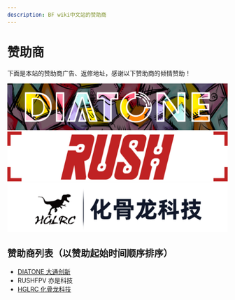 ```yaml
---
description: BF wiki中文站的赞助商
---
```


# 赞助商

下面是本站的赞助商广告、返修地址，感谢以下赞助商的倾情赞助！

[![](.gitbook/assets/diatone.png)](https://www.jahoooo.cn/)       ![](.gitbook/assets/rush+.jpg)     [![](.gitbook/assets/hglrc.png)](https://hglrc.taobao.com/) 

## 赞助商列表（以赞助起始时间顺序排序）

* [DIATONE 大通创新](https://www.jahoooo.cn/)
* RUSHFPV 亦是科技
* [HGLRC 化骨龙科技](https://hglrc.taobao.com/)

